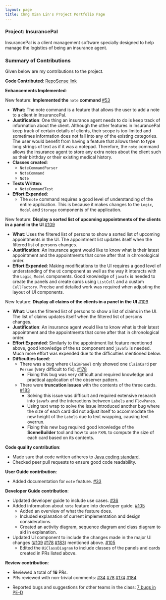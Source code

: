 ```yaml
---
layout: page
title: Chng Xian Lin's Project Portfolio Page
---
```


### Project: InsurancePal

InsurancePal is a client management software specially designed
to help manage the logistics of being an insurance agent.

### Summary of Contributions

Given below are my contributions to the project.

**Code Contributed**: [RepoSense link](https://nus-cs2103-ay2122s1.github.io/tp-dashboard/?search=t17-4&sort=groupTitle&sortWithin=title&since=2021-09-17&timeframe=commit&mergegroup=&groupSelect=groupByRepos&breakdown=false&tabOpen=true&tabType=authorship&tabAuthor=xianlinc&tabRepo=AY2122S1-CS2103T-T17-4%2Ftp%5Bmaster%5D&authorshipIsMergeGroup=false&authorshipFileTypes=docs~functional-code~test-code&authorshipIsBinaryFileTypeChecked=false)

**Enhancements Implemented**:

New feature: **Implemented the** `note` **command** [#53](https://github.com/AY2122S1-CS2103T-T17-4/tp/pull/53)

- **What:** The note command is a feature that allows the user to add a note to a client in InsurancePal.
- **Justification**: One thing an insurance agent needs to do is keep track of information about the client. Although the other features in InsurancePal keep track of certain details of clients, their scope is too limited and sometimes information does not fall into any of the existing categories. The user would benefit from having a feature that allows them to type long strings of text as if it was a notepad. Therefore, the `note` command allows the insurance agent to store any extra notes about the client such as their birthday or their existing medical history.
- **Classes created**:
    - `NoteCommandParser`
    - `NoteCommand`
    - `Note`
- **Tests Written**:
    - `NoteCommandTest`
- **Effort Expended**:
    - The `note` command requires a good level of understanding of the entire application. This is because it makes changes to the `Logic`, `Model` and `Storage` components of the application.

New feature: **Display a sorted list of upcoming appointments of the clients in a panel in the UI**  [#109](https://github.com/AY2122S1-CS2103T-T17-4/tp/pull/109)

- **What**: Uses the filtered list of persons to show a sorted list of upcoming appointments in the UI. The appointment list updates itself when the filtered list of persons changes.
- **Justification**: An insurance agent would like to know what is their latest appointment and the appointments that come after that in chronological order.
- **Effort Expended**: Making modifications to the UI requires a good level of understanding of the `UI` component as well as the way it interacts with the `Logic`, `Model` components. Good knowledge of `javafx` is needed to create the panels and create cards using `ListCell` and a custom `CellFactory`. Precise and detailed work was required when adjusting the layout of UI components.

New feature: **Display all claims of the clients in a panel in the UI** [#109](https://github.com/AY2122S1-CS2103T-T17-4/tp/pull/109)

- **What**: Uses the filtered list of persons to show a list of claims in the UI. The list of claims updates itself when the filtered list of persons changes.
- **Justification**: An insurance agent would like to know what is their latest appointment and the appointments that come after that in chronological order.
- **Effort Expended**: Similarly to the appointment list feature mentioned above, good knowledge of the `UI` component and `javafx` is needed. Much more effort was expended due to the difficulties mentioned below.
- **Difficulties faced**:
    - There was a bug where `ClaimPanel` only showed one `ClaimCard` per `Person` (very difficult to fix). [#178](https://github.com/AY2122S1-CS2103T-T17-4/tp/pull/178)
        - Fixing this bug was very difficult and required knowledge and practical application of the observer pattern.
    - There were **truncation issues** with the contents of the three cards. [#183](https://github.com/AY2122S1-CS2103T-T17-4/tp/pull/183)
        - Solving this issue was difficult and required extensive research into `javafx` and the interactions between `Label`s and `FlowPane`s.
        - Using text wrap to solve the issue introduced another bug where the size of each card did not adjust itself to accommodate the new height of the `Label`s due to text wrapping, causing text overrun.
        - Fixing this new bug required good knowledge of the **SceneBuilder** tool and how to use `FXML` to compute the size of each card based on its contents.

<div style="page-break-after: always;"></div>

**Code quality contribution**:

- Made sure that code written adheres to [Java coding standard](https://se-education.org/guides/conventions/java/intermediate.html).
- Checked peer pull requests to ensure good code readability.

**User Guide contribution**:

- Added documentation for `note` feature. [#33](https://github.com/AY2122S1-CS2103T-T17-4/tp/pull/33)

**Developer Guide contribution**:

- Updated developer guide to include use cases. [#36](https://github.com/AY2122S1-CS2103T-T17-4/tp/pull/36)
- Added information about `note` feature into developer guide. [#105](https://github.com/AY2122S1-CS2103T-T17-4/tp/pull/105)
    - Added an overview of what the feature does.
    - Included explanation of current implementation and design considerations.
    - Created an activity diagram, sequence diagram and class diagram to aid in explanation.
- Updated UI component to include the changes made in the major UI changes ([#109](https://github.com/AY2122S1-CS2103T-T17-4/tp/pull/109) [#178](https://github.com/AY2122S1-CS2103T-T17-4/tp/pull/178) [#183](https://github.com/AY2122S1-CS2103T-T17-4/tp/pull/183)) mentioned above. [#105](https://github.com/AY2122S1-CS2103T-T17-4/tp/pull/105)
    - Edited the `UiClassDiagram` to include classes of the panels and cards created in PRs listed above.

**Review contribution**:

- Reviewed a total of **16** PRs.
- PRs reviewed with non-trivial comments: [#34](https://github.com/AY2122S1-CS2103T-T17-4/tp/pull/34) [#78](https://github.com/AY2122S1-CS2103T-T17-4/tp/pull/78) [#174](https://github.com/AY2122S1-CS2103T-T17-4/tp/pull/174) [#184](https://github.com/AY2122S1-CS2103T-T17-4/tp/pull/184)

* Reported bugs and suggestions for other teams in the class: [7 bugs in PE-D](https://github.com/xianlinc/ped/issues)
